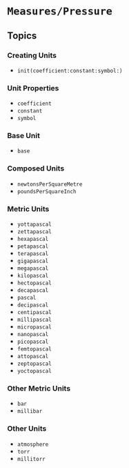 # ``Measures/Pressure``

## Topics

### Creating Units

- ``init(coefficient:constant:symbol:)``

### Unit Properties

- ``coefficient``
- ``constant``
- ``symbol``

### Base Unit

- ``base``

### Composed Units

- ``newtonsPerSquareMetre``
- ``poundsPerSquareInch``

### Metric Units

- ``yottapascal``
- ``zettapascal``
- ``hexapascal``
- ``petapascal``
- ``terapascal``
- ``gigapascal``
- ``megapascal``
- ``kilopascal``
- ``hectopascal``
- ``decapascal``
- ``pascal``
- ``decipascal``
- ``centipascal``
- ``millipascal``
- ``micropascal``
- ``nanopascal``
- ``picopascal``
- ``femtopascal``
- ``attopascal``
- ``zeptopascal``
- ``yoctopascal``

### Other Metric Units

- ``bar``
- ``millibar``

### Other Units

- ``atmosphere``
- ``torr``
- ``millitorr``
